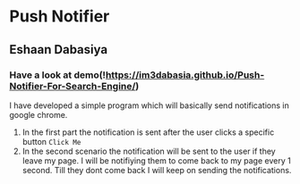 # Push Notifier
## Eshaan Dabasiya
### Have a look at demo(!https://im3dabasia.github.io/Push-Notifier-For-Search-Engine/)

I have developed a simple program which will basically send notifications in google chrome.

1) In the first part the notification is sent after the user clicks a specific button ```Click Me```
2) In the second scenario the notification will be sent to the user if they leave my page. I will be notifiying them to come back to my page every 1 second. Till they dont come back I will keep on sending the notifications.

